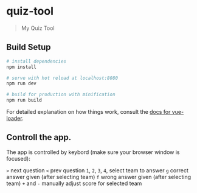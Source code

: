 # quiz-tool

> My Quiz Tool

## Build Setup

``` bash
# install dependencies
npm install

# serve with hot reload at localhost:8080
npm run dev

# build for production with minification
npm run build
```

For detailed explanation on how things work, consult the [docs for vue-loader](http://vuejs.github.io/vue-loader).


## Controll the app.
The app is controlled by keybord (make sure your browser window is focused):

`>` next question
`<` prev question
`1`, `2`, `3`, `4`, select team to answer
`g` correct answer given (after selecting team)
`f` wrong answer given (after selecting team)
`+` and `-` manually adjust score for selected team
